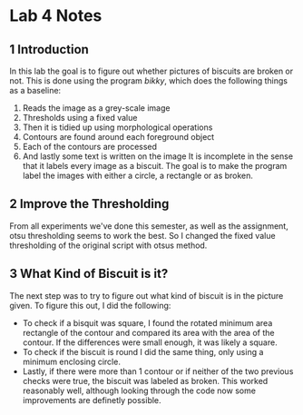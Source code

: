 # Lab 4 Notes

## 1 Introduction
In this lab the goal is to figure out whether pictures of biscuits are broken or not.
This is done using the program *bikky*, which does the following things as a baseline:
1. Reads the image as a grey-scale image
2. Thresholds using a fixed value
3. Then it is tidied up using morphological operations
4. Contours are found around each foreground object
5. Each of the contours are processed
6. And lastly some text is written on the image
It is incomplete in the sense that it labels every image as a biscuit. The goal is to make the program label the images with either a circle, a rectangle or as broken.

## 2 Improve the Thresholding
From all experiments we've done this semester, as well as the assignment, otsu thresholding seems to work the best. So I changed the fixed value thresholding of the original script with otsus method.

## 3 What Kind of Biscuit is it?
The next step was to try to figure out what kind of biscuit is in the picture given. To figure this out, I did the following:
* To check if a bisquit was square, I found the rotated minimum area rectangle of the contour and compared its area with the area of the contour. If the differences were small enough, it was likely a square.
* To check if the biscuit is round I did the same thing, only using a minimum enclosing circle.
* Lastly, if there were more than 1 contour or if neither of the two previous checks were true, the biscuit was labeled as broken.
This worked reasonably well, although looking through the code now some improvements are definetly possible.
